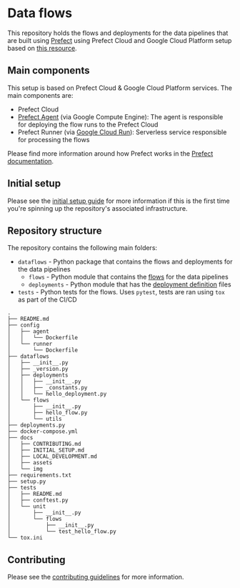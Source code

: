 # Data flows

This repository holds the flows and deployments for the data pipelines that are built using [Prefect](https://www.prefect.io/) using Prefect Cloud and Google Cloud Platform setup based on [this resource](https://github.com/anna-geller/prefect-cloud-gcp).

## Main components

This setup is based on Prefect Cloud & Google Cloud Platform services. The main components are:

- Prefect Cloud
- [Prefect Agent](https://docs.prefect.io/concepts/work-queues/#agent-overview) (via Google Compute Engine): The agent is responsible for deploying the flow runs to the Prefect Cloud
- Prefect Runner (via [Google Cloud Run](https://cloud.google.com/run)): Serverless service responsible for processing the flows

Please find more information around how Prefect works in the [Prefect documentation](https://docs.prefect.io/).

## Initial setup

Please see the [initial setup guide](docs/INITIAL_SETUP.md) for more information if this is the first time you're spinning up the repository's associated infrastructure.

## Repository structure

The repository contains the following main folders:

- `dataflows` - Python package that contains the flows and deployments for the data pipelines
  - `flows` - Python module that contains the [flows](https://docs.prefect.io/concepts/flows/) for the data pipelines
  - `deployments` - Python module that has the [deployment definition](https://docs.prefect.io/concepts/deployments/) files
- `tests` - Python tests for the flows. Uses `pytest`, tests are ran using `tox` as part of the CI/CD

```
.
├── README.md
├── config
│   ├── agent
│   │   └── Dockerfile
│   └── runner
│       └── Dockerfile
├── dataflows
│   ├── __init__.py
│   ├── _version.py
│   ├── deployments
│   │   ├── __init__.py
│   │   ├── _constants.py
│   │   └── hello_deployment.py
│   └── flows
│       ├── __init__.py
│       ├── hello_flow.py
│       └── utils
├── deployments.py
├── docker-compose.yml
├── docs
│   ├── CONTRIBUTING.md
│   ├── INITIAL_SETUP.md
│   ├── LOCAL_DEVELOPMENT.md
│   ├── assets
│   └── img
├── requirements.txt
├── setup.py
├── tests
│   ├── README.md
│   ├── conftest.py
│   └── unit
│       ├── __init__.py
│       └── flows
│           ├── __init__.py
│           └── test_hello_flow.py
└── tox.ini
```

## Contributing

Please see the [contributing guidelines](docs/CONTRIBUTING.md) for more information.
